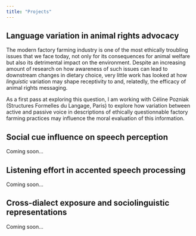 ```yaml
---
title: "Projects"
---
```


## Language variation in animal rights advocacy

The modern factory farming industry is one of the most ethically troubling issues that we face today, not only for its consequences for animal welfare but also its detrimental impact on the environment. Despite an increasing amount of research on how awareness of such issues can lead to downstream changes in dietary choice, very little work has looked at how *linguistic* variation may shape receptivity to and, relatedly, the efficacy of animal rights messaging.

As a first pass at exploring this question, I am working with Céline Pozniak (Structures Formelles du Langage, Paris) to explore how variation between active and passive voice in descriptions of ethically questionnable factory farming practices may influence the moral evaluation of this information.       

## Social cue influence on speech perception 

Coming soon…

## Listening effort in accented speech processing

Coming soon…

## Cross-dialect exposure and sociolinguistic representations 

Coming soon…